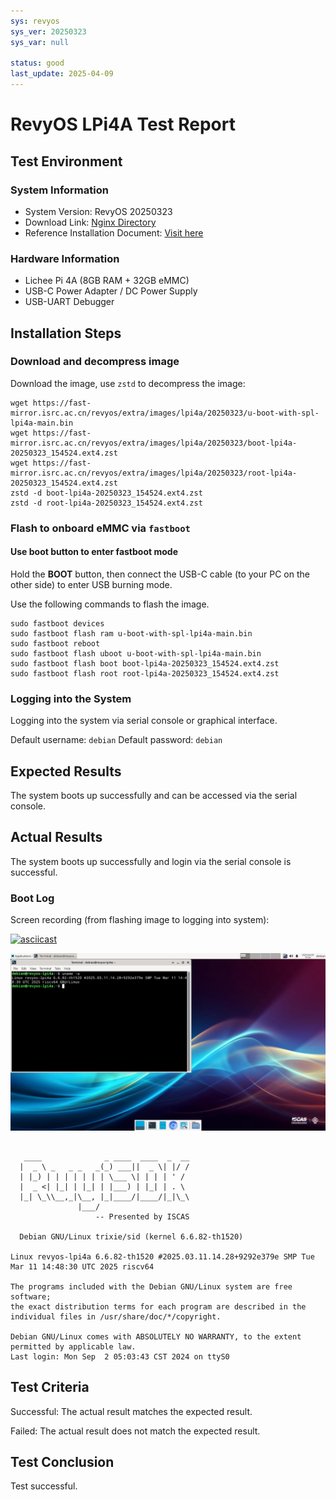 ```yaml
---
sys: revyos
sys_ver: 20250323
sys_var: null

status: good
last_update: 2025-04-09
---
```


# RevyOS LPi4A Test Report

## Test Environment

### System Information

- System Version: RevyOS 20250323
- Download Link: [Nginx Directory](https://fast-mirror.isrc.ac.cn/revyos/extra/images/lpi4a/20250323/)
- Reference Installation Document: [Visit here](https://revyos.github.io/docs/)

### Hardware Information

- Lichee Pi 4A (8GB RAM + 32GB eMMC)
- USB-C Power Adapter / DC Power Supply
- USB-UART Debugger

## Installation Steps

### Download and decompress image

Download the image, use `zstd` to decompress the image:

```shell
wget https://fast-mirror.isrc.ac.cn/revyos/extra/images/lpi4a/20250323/u-boot-with-spl-lpi4a-main.bin
wget https://fast-mirror.isrc.ac.cn/revyos/extra/images/lpi4a/20250323/boot-lpi4a-20250323_154524.ext4.zst
wget https://fast-mirror.isrc.ac.cn/revyos/extra/images/lpi4a/20250323/root-lpi4a-20250323_154524.ext4.zst
zstd -d boot-lpi4a-20250323_154524.ext4.zst
zstd -d root-lpi4a-20250323_154524.ext4.zst
```

### Flash to onboard eMMC via `fastboot`

#### Use boot button to enter fastboot mode

Hold the **BOOT** button, then connect the USB-C cable (to your PC on the other side) to enter USB burning mode.

Use the following commands to flash the image.

```shell
sudo fastboot devices
sudo fastboot flash ram u-boot-with-spl-lpi4a-main.bin
sudo fastboot reboot
sudo fastboot flash uboot u-boot-with-spl-lpi4a-main.bin
sudo fastboot flash boot boot-lpi4a-20250323_154524.ext4.zst
sudo fastboot flash root root-lpi4a-20250323_154524.ext4.zst
```

### Logging into the System

Logging into the system via serial console or graphical interface.

Default username: `debian`
Default password: `debian`

## Expected Results

The system boots up successfully and can be accessed via the serial console.

## Actual Results

The system boots up successfully and login via the serial console is successful.

### Boot Log

Screen recording (from flashing image to logging into system):

[![asciicast](https://asciinema.org/a/YuuaIBZ7nTgzrTlWs0ircfOeD.svg)](https://asciinema.org/a/YuuaIBZ7nTgzrTlWs0ircfOeD)

![desktop](desktop.jpg)

```shell

   ____              _ ____  ____  _  __
  |  _ \ _   _ _   _(_) ___||  _ \| |/ /
  | |_) | | | | | | | \___ \| | | | ' /
  |  _ <| |_| | |_| | |___) | |_| | . \
  |_| \_\\__,_|\__, |_|____/|____/|_|\_\
               |___/
                   -- Presented by ISCAS

  Debian GNU/Linux trixie/sid (kernel 6.6.82-th1520)

Linux revyos-lpi4a 6.6.82-th1520 #2025.03.11.14.28+9292e379e SMP Tue Mar 11 14:48:30 UTC 2025 riscv64

The programs included with the Debian GNU/Linux system are free software;
the exact distribution terms for each program are described in the
individual files in /usr/share/doc/*/copyright.

Debian GNU/Linux comes with ABSOLUTELY NO WARRANTY, to the extent
permitted by applicable law.
Last login: Mon Sep  2 05:03:43 CST 2024 on ttyS0
```

## Test Criteria

Successful: The actual result matches the expected result.

Failed: The actual result does not match the expected result.

## Test Conclusion

Test successful.
